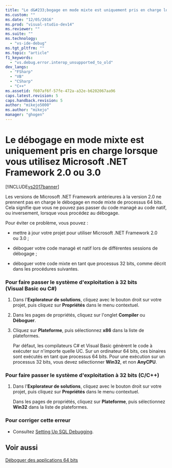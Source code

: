 ```yaml
---
title: "Le d&#233;bogage en mode mixte est uniquement pris en charge lorsque vous utilisez Microsoft .NET Framework&#160;2.0 ou&#160;3.0 | Microsoft Docs"
ms.custom: ""
ms.date: "12/05/2016"
ms.prod: "visual-studio-dev14"
ms.reviewer: ""
ms.suite: ""
ms.technology: 
  - "vs-ide-debug"
ms.tgt_pltfrm: ""
ms.topic: "article"
f1_keywords: 
  - "vs.debug.error.interop_unsupported_to_old"
dev_langs: 
  - "FSharp"
  - "VB"
  - "CSharp"
  - "C++"
ms.assetid: f607af6f-57fe-472a-a32e-b6202067aa96
caps.latest.revision: 5
caps.handback.revision: 5
author: "mikejo5000"
ms.author: "mikejo"
manager: "ghogen"
---
```

# Le d&#233;bogage en mode mixte est uniquement pris en charge lorsque vous utilisez Microsoft .NET Framework&#160;2.0 ou&#160;3.0
[!INCLUDE[vs2017banner](../code-quality/includes/vs2017banner.md)]

Les versions de Microsoft .NET Framework antérieures à la version 2.0 ne prennent pas en charge le débogage en mode mixte de processus 64 bits.  Cela signifie que vous ne pouvez pas passer du code managé au code natif, ou inversement, lorsque vous procédez au débogage.  
  
 Pour éviter ce problème, vous pouvez :  
  
-   mettre à jour votre projet pour utiliser Microsoft .NET Framework 2.0 ou 3.0 ;  
  
-   déboguer votre code managé et natif lors de différentes sessions de débogage ;  
  
-   déboguer votre code mixte en tant que processus 32 bits, comme décrit dans les procédures suivantes.  
  
### Pour faire passer le système d'exploitation à 32 bits \(Visual Basic ou C\#\)  
  
1.  Dans l'**Explorateur de solutions**, cliquez avec le bouton droit sur votre projet, puis cliquez sur **Propriétés** dans le menu contextuel.  
  
2.  Dans les pages de propriétés, cliquez sur l'onglet **Compiler** ou **Déboguer**.  
  
3.  Cliquez sur **Plateforme**, puis sélectionnez **x86** dans la liste de plateformes.  
  
     Par défaut, les compilateurs C\# et Visual Basic génèrent le code à exécuter sur n'importe quelle UC.  Sur un ordinateur 64 bits, ces binaires sont exécutés en tant que processus 64 bits.  Pour une exécution sur un processus 32 bits, vous devez sélectionner **Win32**, et non **AnyCPU**.  
  
### Pour faire passer le système d'exploitation à 32 bits \(C\/C\+\+\)  
  
1.  Dans l'**Explorateur de solutions**, cliquez avec le bouton droit sur votre projet, puis cliquez sur **Propriétés** dans le menu contextuel.  
  
     Dans les pages de propriétés, cliquez sur **Plateforme**, puis sélectionnez **Win32** dans la liste de plateformes.  
  
### Pour corriger cette erreur  
  
-   Consultez [Setting Up SQL Debugging](http://msdn.microsoft.com/fr-fr/3db09e68-edcc-42de-9c22-4e97cfd55ab3).  
  
## Voir aussi  
 [Déboguer des applications 64 bits](../debugger/debug-64-bit-applications.md)